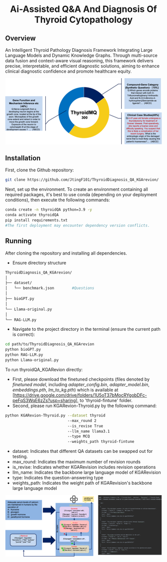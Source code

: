 <h1 align="center">
Ai-Assisted Q&A And Diagnosis Of Thyroid Cytopathology
</h1>

##  Overview 
An Intelligent Thyroid Pathology Diagnosis Framework Integrating Large Language Models and Dynamic Knowledge Graphs. Through multi-source data fusion and context-aware visual reasoning, this framework delivers precise, interpretable, and efficient diagnostic solutions, aiming to enhance clinical diagnostic confidence and promote healthcare equity.

![Thyroid QA300](https://github.com/JtingF101/ThyroidDiagnosis_QA_KGArevion/blob/main/dataset/README_pic/ThyroidMQ-300.png)

##   Installation

First, clone the Github repository:

```bash
git clone https://github.com/JtingF101/ThyroidDiagnosis_QA_KGArevion/
```

Next, set up the environment. To create an environment containing all required packages, it's best to use conda (depending on your deployment conditions), then execute the following commands:

```bash
conda create -n thyroidQA python=3.9 -y
conda activate thyroidQA
pip install requirements.txt 
#The first deployment may encounter dependency version conflicts.
```

##  Running

After cloning the repository and installing all dependencies. 
- Ensure directory structure
```bash
ThyroidDiagnosis_QA_KGArevion/
│
├── dataset/
│   └── benchmark.json        #Questions
│
├── bioGPT.py             
│
└── Llama-original.py 
│
└── RAG-LLM.py 
```
- Navigate to the project directory in the terminal (ensure the current path is correct):
```bash
cd path/to/ThyroidDiagnosis_QA_KGArevion
python bioGPT.py
python RAG-LLM.py
python Llama-original.py
```

To run thyroidQA_KGARevion directly:
- First, please download the finetuned checkpoints (files denoted by *finetuned model*, including *adapter_config.bin*, *adapter_model.bin*, *embeddings.pth*, *lm_to_kg.pth*) which is available at [https://drive.google.com/drive/folders/1U5oT37bMocRYgobDFc-peFqS3WqE6zZs?usp=sharing], to 'thyroid-fintune' folder.
- Second, please run KGARevion-Thyroid.py by the following command:
   
```bash
python KGARevion-Thyroid.py --dataset thyroid
                            --max_round 2 
                            --is_revise True 
                            --llm_name llama3.1
                            --type MCQ
                            --weights_path thyroid-fintune
```
* dataset: Indicates that different QA datasets can be swapped out for testing.
* max_round: Indicates the maximum number of revision rounds
* is_revise: Indicates whether KGARevision includes revision operations
* llm_name: Indicates the backbone large language model of KGARevision
* type: Indicates the question-answering type
* weights_path: Indicates the weight path of KGARevision's backbone large language model

![KGARevion_Thyroid framework](https://github.com/JtingF101/ThyroidDiagnosis_QA_KGArevion/blob/main/dataset/README_pic/Framwork.png)
